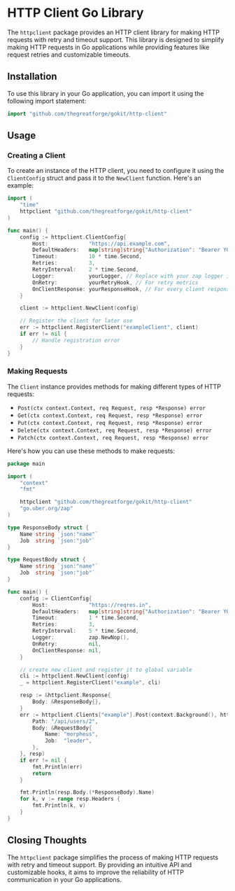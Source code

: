 # HTTP Client Go Library

The `httpclient` package provides an HTTP client library for making HTTP requests with retry and timeout support. This library is designed to simplify making HTTP requests in Go applications while providing features like request retries and customizable timeouts.

## Installation

To use this library in your Go application, you can import it using the following import statement:

```go
import "github.com/thegreatforge/gokit/http-client"
```

## Usage

### Creating a Client

To create an instance of the HTTP client, you need to configure it using the `ClientConfig` struct and pass it to the `NewClient` function. Here's an example:

```go
import (
    "time"
    httpclient "github.com/thegreatforge/gokit/http-client"
)

func main() {
    config := httpclient.ClientConfig{
        Host:             "https://api.example.com",
        DefaultHeaders:   map[string]string{"Authorization": "Bearer YOUR_TOKEN"},
        Timeout:          10 * time.Second,
        Retries:          3,
        RetryInterval:    2 * time.Second,
        Logger:           yourLogger, // Replace with your zap logger instance
        OnRetry:          yourRetryHook, // For retry metrics
        OnClientResponse: yourResponseHook, // For every client response metrics
    }

    client := httpclient.NewClient(config)

    // Register the client for later use
    err := httpclient.RegisterClient("exampleClient", client)
    if err != nil {
        // Handle registration error
    }
}
```

### Making Requests

The `Client` instance provides methods for making different types of HTTP requests:

- `Post(ctx context.Context, req Request, resp *Response) error`
- `Get(ctx context.Context, req Request, resp *Response) error`
- `Put(ctx context.Context, req Request, resp *Response) error`
- `Delete(ctx context.Context, req Request, resp *Response) error`
- `Patch(ctx context.Context, req Request, resp *Response) error`

Here's how you can use these methods to make requests:

```go
package main

import (
	"context"
	"fmt"

	httpclient "github.com/thegreatforge/gokit/http-client"
	"go.uber.org/zap"
)

type ResponseBody struct {
	Name string `json:"name"`
	Job  string `json:"job"`
}

type RequestBody struct {
	Name string `json:"name"`
	Job  string `json:"job"`
}

func main() {
	config := ClientConfig{
		Host:             "https://reqres.in",
		DefaultHeaders:   map[string]string{"Authorization": "Bearer YOUR_TOKEN"} 
		Timeout:          1 * time.Second,
		Retries:          3,
		RetryInterval:    5 * time.Second,
		Logger:           zap.NewNop(),
		OnRetry:          nil,
		OnClientResponse: nil,
	}

	// create new client and register it to global variable
	cli := httpclient.NewClient(config)
	_ = httpclient.RegisterClient("example", cli)

	resp := &httpclient.Response{
		Body: &ResponseBody{},
	}
	err := httpclient.Clients["example"].Post(context.Background(), httpclient.Request{
		Path: "/api/users/2",
		Body: &RequestBody{
			Name: "morpheus",
			Job:  "leader",
		},
	}, resp)
	if err != nil {
		fmt.Println(err)
		return
	}

	fmt.Println(resp.Body.(*ResponseBody).Name)
	for k, v := range resp.Headers {
		fmt.Println(k, v)
	}
}
```

## Closing Thoughts

The `httpclient` package simplifies the process of making HTTP requests with retry and timeout support. By providing an intuitive API and customizable hooks, it aims to improve the reliability of HTTP communication in your Go applications.